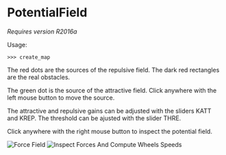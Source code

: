 # PotentialField

*Requires version R2016a*

Usage:
```
>>> create_map
```

The red dots are the sources of the repulsive field. The dark red rectangles are the real obstacles.

The green dot is the source of the attractive field. Click anywhere with the left mouse button to move the source.

The attractive and repulsive gains can be adjusted with the sliders KATT and KREP. The threshold can be ajusted with the slider THRE.

Click anywhere with the right mouse button to inspect the potential field.

![Force Field](https://raw.githubusercontent.com/Arth-ur/PotentialField/master/screenshots/forcefield.png)
![Inspect Forces And Compute Wheels Speeds](https://raw.githubusercontent.com/Arth-ur/PotentialField/master/screenshots/inspect.png)
